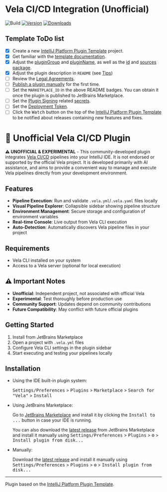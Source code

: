 # Vela CI/CD Integration (Unofficial)

![Build](https://github.com/wass3r/intellij-vela-plugin/workflows/Build/badge.svg)
[![Version](https://img.shields.io/jetbrains/plugin/v/MARKETPLACE_ID.svg)](https://plugins.jetbrains.com/plugin/MARKETPLACE_ID)
[![Downloads](https://img.shields.io/jetbrains/plugin/d/MARKETPLACE_ID.svg)](https://plugins.jetbrains.com/plugin/MARKETPLACE_ID)

## Template ToDo list

- [x] Create a new [IntelliJ Platform Plugin Template][template] project.
- [x] Get familiar with the [template documentation][template].
- [x] Adjust the [pluginGroup](./gradle.properties) and [pluginName](./gradle.properties), as well as the [id](./src/main/resources/META-INF/plugin.xml) and [sources package](./src/main/kotlin).
- [x] Adjust the plugin description in `README` (see [Tips][docs:plugin-description])
- [ ] Review the [Legal Agreements](https://plugins.jetbrains.com/docs/marketplace/legal-agreements.html?from=IJPluginTemplate).
- [ ] [Publish a plugin manually](https://plugins.jetbrains.com/docs/intellij/publishing-plugin.html?from=IJPluginTemplate) for the first time.
- [ ] Set the `MARKETPLACE_ID` in the above README badges. You can obtain it once the plugin is published to JetBrains Marketplace.
- [ ] Set the [Plugin Signing](https://plugins.jetbrains.com/docs/intellij/plugin-signing.html?from=IJPluginTemplate) related [secrets](https://github.com/JetBrains/intellij-platform-plugin-template#environment-variables).
- [ ] Set the [Deployment Token](https://plugins.jetbrains.com/docs/marketplace/plugin-upload.html?from=IJPluginTemplate).
- [ ] Click the <kbd>Watch</kbd> button on the top of the [IntelliJ Platform Plugin Template][template] to be notified about releases containing new features and fixes.

<!-- Plugin description -->
# 🔧 Unofficial Vela CI/CD Plugin

**⚠️ UNOFFICIAL & EXPERIMENTAL** - This community-developed plugin integrates [Vela CI/CD](https://go-vela.github.io/docs/) pipelines into your IntelliJ IDE. It is not endorsed or supported by the official Vela project. It is developed primarily with AI assistance, and aims to provide a convenient way to manage and execute Vela pipelines directly from your development environment.

## Features

- **Pipeline Execution**: Run and validate `.vela.yml`/`.vela.yaml` files locally
- **Visual Pipeline Explorer**: Collapsible sidebar showing pipeline structure
- **Environment Management**: Secure storage and configuration of environment variables
- **Real-time Console**: Live output from Vela CLI execution
- **Auto-Detection**: Automatically discovers Vela pipeline files in your project

## Requirements

- Vela CLI installed on your system
- Access to a Vela server (optional for local execution)

## ⚠️ Important Notes

- **Unofficial**: Independent project, not associated with official Vela
- **Experimental**: Test thoroughly before production use
- **Community Support**: Updates depend on community contributions
- **Future Compatibility**: May conflict with future official plugins

## Getting Started

1. Install from JetBrains Marketplace
2. Open a project with `.vela.yml` files
3. Configure Vela CLI settings in the plugin sidebar
4. Start executing and testing your pipelines locally
<!-- Plugin description end -->

## Installation

- Using the IDE built-in plugin system:
  
  <kbd>Settings/Preferences</kbd> > <kbd>Plugins</kbd> > <kbd>Marketplace</kbd> > <kbd>Search for "Vela"</kbd> >
  <kbd>Install</kbd>
  
- Using JetBrains Marketplace:

  Go to [JetBrains Marketplace](https://plugins.jetbrains.com/plugin/MARKETPLACE_ID) and install it by clicking the <kbd>Install to ...</kbd> button in case your IDE is running.

  You can also download the [latest release](https://plugins.jetbrains.com/plugin/MARKETPLACE_ID/versions) from JetBrains Marketplace and install it manually using
  <kbd>Settings/Preferences</kbd> > <kbd>Plugins</kbd> > <kbd>⚙️</kbd> > <kbd>Install plugin from disk...</kbd>

- Manually:

  Download the [latest release](https://github.com/wass3r/intellij-vela-plugin/releases/latest) and install it manually using
  <kbd>Settings/Preferences</kbd> > <kbd>Plugins</kbd> > <kbd>⚙️</kbd> > <kbd>Install plugin from disk...</kbd>

---
Plugin based on the [IntelliJ Platform Plugin Template][template].

[template]: https://github.com/JetBrains/intellij-platform-plugin-template
[docs:plugin-description]: https://plugins.jetbrains.com/docs/intellij/plugin-user-experience.html#plugin-description-and-presentation
